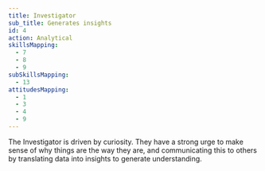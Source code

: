 ```yaml
---
title: Investigator
sub_title: Generates insights
id: 4
action: Analytical
skillsMapping:
  - 7
  - 8
  - 9
subSkillsMapping:
  - 13
attitudesMapping: 
  - 1
  - 3
  - 4
  - 9
---
```


The Investigator is driven by curiosity. They have a strong urge to make sense of why things are the way they are, and communicating this to others by translating data into insights to generate understanding.